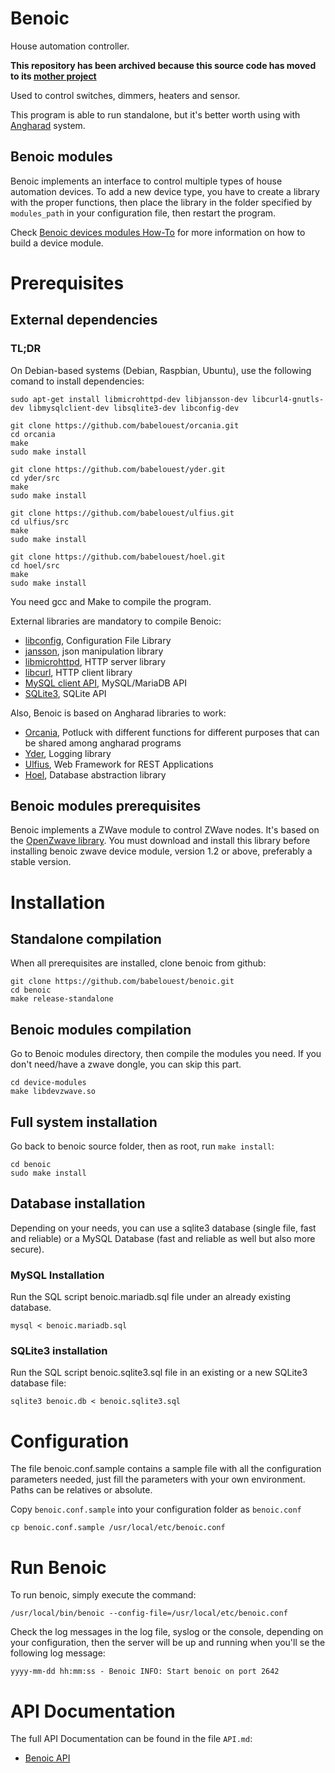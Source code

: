 # Benoic

House automation controller.

**This repository has been archived because this source code has moved to its [mother project](https://github.com/babelouest/angharad)**

Used to control switches, dimmers, heaters and sensor.

This program is able to run standalone, but it's better worth using with [Angharad](https://github.com/babelouest/angharad) system.

## Benoic modules

Benoic implements an interface to control multiple types of house automation devices. To add a new device type, you have to create a library with the proper functions, then place the library in the folder specified by `modules_path` in your configuration file, then restart the program.

Check [Benoic devices modules How-To](device-modules/README.md) for more information on how to build a device module.

# Prerequisites

## External dependencies

### TL;DR

On Debian-based systems (Debian, Raspbian, Ubuntu), use the following comand to install dependencies:

```shell
sudo apt-get install libmicrohttpd-dev libjansson-dev libcurl4-gnutls-dev libmysqlclient-dev libsqlite3-dev libconfig-dev

git clone https://github.com/babelouest/orcania.git
cd orcania
make
sudo make install

git clone https://github.com/babelouest/yder.git
cd yder/src
make
sudo make install

git clone https://github.com/babelouest/ulfius.git
cd ulfius/src
make
sudo make install

git clone https://github.com/babelouest/hoel.git
cd hoel/src
make
sudo make install
```

You need gcc and Make to compile the program.

External libraries are mandatory to compile Benoic:
- [libconfig](http://www.hyperrealm.com/libconfig/), Configuration File Library
- [jansson](http://www.digip.org/jansson/), json manipulation library
- [libmicrohttpd](https://www.gnu.org/software/libmicrohttpd/), HTTP server library
- [libcurl](https://curl.haxx.se/libcurl/), HTTP client library
- [MySQL client API](https://dev.mysql.com/doc/refman/5.7/en/c-api.html), MySQL/MariaDB API
- [SQLite3](https://www.sqlite.org/), SQLite API

Also, Benoic is based on Angharad libraries to work:
- [Orcania](https://github.com/babelouest/orcania), Potluck with different functions for different purposes that can be shared among angharad programs
- [Yder](https://github.com/babelouest/yder), Logging library
- [Ulfius](https://github.com/babelouest/ulfius), Web Framework for REST Applications
- [Hoel](https://github.com/babelouest/hoel), Database abstraction library

## Benoic modules prerequisites

Benoic implements a ZWave module to control ZWave nodes. It's based on the [OpenZwave library](http://www.openzwave.net/). You must download and install this library before installing benoic zwave device module, version 1.2 or above, preferably a stable version.

# Installation

## Standalone compilation

When all prerequisites are installed, clone benoic from github:

```shell
git clone https://github.com/babelouest/benoic.git
cd benoic
make release-standalone
```

## Benoic modules compilation

Go to Benoic modules directory, then compile the modules you need. If you don't need/have a zwave dongle, you can skip this part.

```shell
cd device-modules
make libdevzwave.so
```

## Full system installation

Go back to benoic source folder, then as root, run `make install`:

```shell
cd benoic
sudo make install
```

## Database installation

Depending on your needs, you can use a sqlite3 database (single file, fast and reliable) or a MySQL Database (fast and reliable as well but also more secure).

### MySQL Installation

Run the SQL script benoic.mariadb.sql file under an already existing database.

```shell
mysql < benoic.mariadb.sql
```

### SQLite3 installation

Run the SQL script benoic.sqlite3.sql file in an existing or a new SQLite3 database file:
```shell
sqlite3 benoic.db < benoic.sqlite3.sql
```

# Configuration

The file benoic.conf.sample contains a sample file with all the configuration parameters needed, just fill the parameters with your own environment. Paths can be relatives or absolute.

Copy `benoic.conf.sample` into your configuration folder as `benoic.conf`

```shell
cp benoic.conf.sample /usr/local/etc/benoic.conf
```

# Run Benoic

To run benoic, simply execute the command:

```shell
/usr/local/bin/benoic --config-file=/usr/local/etc/benoic.conf
```

Check the log messages in the log file, syslog or the console, depending on your configuration, then the server will be up and running when you'll se the following log message:

```log
yyyy-mm-dd hh:mm:ss - Benoic INFO: Start benoic on port 2642
```

# API Documentation

The full API Documentation can be found in the file `API.md`:

- [Benoic API](API.md)
